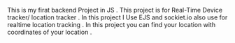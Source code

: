 This is my firat backend Project in JS . This project is for Real-Time Device tracker/ location tracker .
In this project I Use EJS and sockiet.io also use  for realtime  location tracking . In this project you can find your location with coordinates of your location . 
